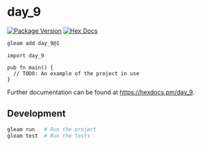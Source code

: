 # day_9

[![Package Version](https://img.shields.io/hexpm/v/day_9)](https://hex.pm/packages/day_9)
[![Hex Docs](https://img.shields.io/badge/hex-docs-ffaff3)](https://hexdocs.pm/day_9/)

```sh
gleam add day_9@1
```
```gleam
import day_9

pub fn main() {
  // TODO: An example of the project in use
}
```

Further documentation can be found at <https://hexdocs.pm/day_9>.

## Development

```sh
gleam run   # Run the project
gleam test  # Run the tests
```
